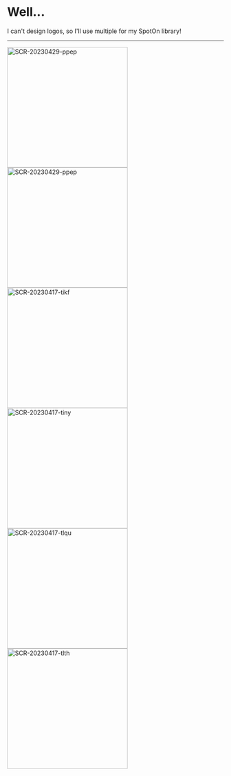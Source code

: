 # Well...
I can't design logos, so I'll use multiple for my SpotOn library!

***

<img width="280" alt="SCR-20230429-ppep" src="https://user-images.githubusercontent.com/103985728/235338288-be1251b1-0074-4560-9c02-bff7bacef367.png">
<img width="280" alt="SCR-20230429-ppep" src="https://user-images.githubusercontent.com/103985728/235338324-5fba100d-a8d1-43ae-9402-9e3132fa59d3.png">
<img width="280" alt="SCR-20230417-tikf" src="https://user-images.githubusercontent.com/103985728/235338294-443e8eec-32f4-4f1a-9c8c-3cfe0aa1ad64.png">
<img width="280" alt="SCR-20230417-tiny" src="https://user-images.githubusercontent.com/103985728/235338297-2164662d-dd7a-48c6-a3f3-249a25ee7df8.png">
<img width="280" alt="SCR-20230417-tlqu" src="https://user-images.githubusercontent.com/103985728/235338298-5fb28fca-f644-4117-b091-debd5e78e727.png">
<img width="280" alt="SCR-20230417-tlth" src="https://user-images.githubusercontent.com/103985728/235338300-614d17c6-bdb3-463c-83f2-bc5acbbe041d.png">
